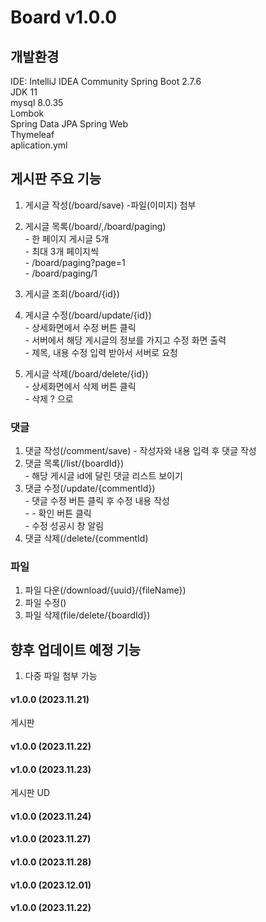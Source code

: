 # Board v1.0.0

## 개발환경
IDE: IntelliJ IDEA Community
Spring Boot 2.7.6  
JDK 11  
mysql 8.0.35  
Lombok  
Spring Data JPA
Spring Web   
Thymeleaf  
aplication.yml

## 게시판 주요 기능
1. 게시글 작성(/board/save)
-파일(이미지) 첨부

2. 게시글 목록(/board/,/board/paging)  
\- 한 페이지 게시글 5개  
\- 최대 3개 페이지씩  
\- /board/paging?page=1  
\- /board/paging/1

3. 게시글 조회(/board/{id})

4. 게시글 수정(/board/update/{id})  
\- 상세화면에서 수정 버튼 클릭    
\- 서버에서 해당 게시글의 정보를 가지고 수정 화면 출력    
\- 제목, 내용 수정 입력 받아서 서버로 요청  

5. 게시글 삭제(/board/delete/{id})  
\- 상세화면에서 삭제 버튼 클릭  
\- 삭제  ? 으로

### 댓글
1. 댓글 작성(/comment/save)
\- 작성자와 내용 입력 후 댓글 작성
2. 댓글 목록(/list/{boardId})  
\- 해당 게시글 id에 달린 댓글 리스트 보이기
3. 댓글 수정(/update/{commentId})  
\- 댓글 수정 버튼 클릭 후 수정 내용 작성  
\-
\- 확인 버튼 클릭  
\- 수정 성공시 창 알림  
4. 댓글 삭제(/delete/{commentId)


### 파일
1. 파일 다운(/download/{uuid}/{fileName})
2. 파일 수정()
3. 파일 삭제(file/delete/{boardId})


## 향후 업데이트 예정 기능
1. 다중 파일 첨부 가능

#### v1.0.0 (2023.11.21)
게시판
#### v1.0.0 (2023.11.22)

#### v1.0.0 (2023.11.23)
게시판 UD

#### v1.0.0 (2023.11.24)

#### v1.0.0 (2023.11.27)

#### v1.0.0 (2023.11.28)

#### v1.0.0 (2023.12.01)

#### v1.0.0 (2023.11.22)
